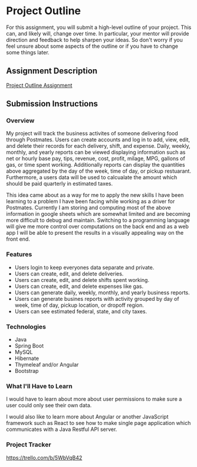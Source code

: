 # Project Outline
For this assignment, you will submit a high-level outline of your project. This can, and likely will, change over time. In particular, your mentor will provide direction and feedback to help sharpen your ideas. So don't worry if you feel unsure about some aspects of the outline or if you have to change some things later.

## Assignment Description
[Project Outline Assignment](https://education.launchcode.org/liftoff/modules/assignments/project-outline)

## Submission Instructions

### Overview

My project will track the business activites of someone delivering food through Postmates.
Users can create accounts and log in to add, view, edit, and delete their records for each delivery, shift, and expense.
Daily, weekly, monthly, and yearly reports can be viewed displaying information such as net or hourly base pay, tips, revenue, cost, profit, milage, MPG, gallons of gas, or time spent working.
Additionally reports can display the quantities above aggregated by the day of the week, time of day, or pickup restuarant.
Furthermore, a users data will be used to calcualate the amount which should be paid quarterly in estimated taxes.

This idea came about as a way for me to apply the new skills I have been learning to a problem I have been facing while working as a driver for Postmates.
Currently I am storing and computing most of the above information in google sheets which are somewhat limited and are becoming more difficult to debug and maintain.
Switching to a programming language will give me more control over computations on the back end and as a web app I will be able to present the results in a visually appealing way on the front end.

### Features

- Users login to keep everyones data separate and private.
- Users can create, edit, and delete deliveries.
- Users can create, edit, and delete shifts spent working.
- Users can create, edit, and delete expenses like gas.
- Users can generate daily, weekly, monthly, and yearly business reports.
- Users can generate busines reports with activity grouped by day of week, time of day, pickup location, or dropoff region.
- Users can see estimated federal, state, and city taxes.

### Technologies

- Java
- Spring Boot
- MySQL
- Hibernate
- Thymeleaf and/or Angular
- Bootstrap

### What I'll Have to Learn

I would have to learn about more about user permissions to make sure a user could only see their own data.

I would also like to learn more about Angular or another JavaScript framework such as React to see how to make single page application which communicates with a Java Restful API server.

### Project Tracker

https://trello.com/b/5WbVqB42

